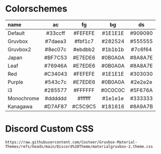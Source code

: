 # Colorschemes

| name       |   ac    |   fg    |   bg    |   ds    |
|:-----------|:-------:|:-------:|:-------:|:-------:|
| Default    | #33ccff | #FEFEFE | #1E1E1E | #909090 |
| Gruvbox    | #7daea3 | #fbf1c7 | #282524 | #555555 |
| Gruvbox2   | #8ec07c | #ebdbb2 | #1b1b1b | #7c6f64 |
| Japan      | #BF7C53 | #E7EDE6 | #0B0A0A | #8A8A7E |
| Leaf       | #76946A | #E7EDE6 | #0B0A0A | #8A8A7E |
| Red        | #C34043 | #FEFEFE | #1E1E1E | #303030 |
| Purple     | #543c7c | #E7EDE6 | #0B0A0A | #2e2e2e |
| i3         | #285577 | #FFFFFF | #0C0C0C | #5F676A |
| Monochrome | #dddddd | #ffffff | #1e1e1e | #333333 |
| Kanagawa   | #D7AF87 | #C5C9C5 | #181616 | #8A9A7B |

# Discord Custom CSS
`https://raw.githubusercontent.com/Costeer/Gruvbox-Material-Themes/refs/heads/main/Discord%20Theme/materialgruvbox-2.theme.css`
